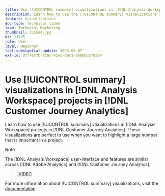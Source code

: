 ```yaml
---
title: Use [!UICONTROL summary] visualizations in [!DNL Analysis Workspace] projects
description: Learn how to use the [!UICONTROL summary] visualizations in [!DNL Analysis Workspace] projects in [!DNL Customer Journey Analytics].
feature: Visualizations
doc-type: technical video
team: Technical Marketing
thumbnail: 335564.jpg
kt: 13425
role: User
level: Beginner
last-substantial-update: 2023-06-07
exl-id: 3ff7657b-818c-41e1-bbc1-b58bbd3f0364
---
```

# Use [!UICONTROL summary] visualizations in [!DNL Analysis Workspace] projects in [!DNL Customer Journey Analytics]

Learn how to use [!UICONTROL summary] visualizations in [!DNL Analysis Workspace] projects in [!DNL Customer Journey Analytics]. These visualizations are perfect to use when you want to highlight a large number that is important in a project.

>[!NOTE]
>
>The [!DNL Analysis Workspace] user-interface and features are similar across [!DNL Adobe Analytics] and [!DNL Customer Journey Analytics].

>[!VIDEO](https://video.tv.adobe.com/v/335564/?quality=12&learn=on)

For more information about [!UICONTROL summary] visualizations, visit the [documentation](https://experienceleague.adobe.com/docs/analytics-platform/using/cja-workspace/visualizations/summary-number-change.html).
